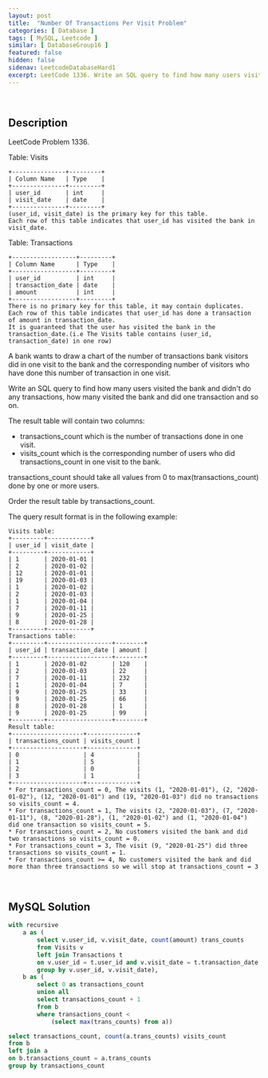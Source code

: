 ```yaml
---
layout: post
title:  "Number Of Transactions Per Visit Problem"
categories: [ Database ]
tags: [ MySQL, Leetcode ]
similar: [ DatabaseGroup16 ]
featured: false
hidden: false
sidenav: LeetcodeDatabaseHard1
excerpt: LeetCode 1336. Write an SQL query to find how many users visited the bank and didn't do any transactions, how many visited the bank and did one transaction and so on.
---
```


<br />

## Description

LeetCode Problem 1336. 

Table: Visits

```
+---------------+---------+
| Column Name   | Type    |
+---------------+---------+
| user_id       | int     |
| visit_date    | date    |
+---------------+---------+
(user_id, visit_date) is the primary key for this table.
Each row of this table indicates that user_id has visited the bank in visit_date.
```

Table: Transactions

```
+------------------+---------+
| Column Name      | Type    |
+------------------+---------+
| user_id          | int     |
| transaction_date | date    |
| amount           | int     |
+------------------+---------+
There is no primary key for this table, it may contain duplicates.
Each row of this table indicates that user_id has done a transaction of amount in transaction_date.
It is guaranteed that the user has visited the bank in the transaction_date.(i.e The Visits table contains (user_id, transaction_date) in one row)
```

A bank wants to draw a chart of the number of transactions bank visitors did in one visit to the bank and the corresponding number of visitors who have done this number of transaction in one visit.

Write an SQL query to find how many users visited the bank and didn't do any transactions, how many visited the bank and did one transaction and so on.

The result table will contain two columns:

* transactions_count which is the number of transactions done in one visit.
* visits_count which is the corresponding number of users who did transactions_count in one visit to the bank.

transactions_count should take all values from 0 to max(transactions_count) done by one or more users.

Order the result table by transactions_count.

The query result format is in the following example:

```
Visits table:
+---------+------------+
| user_id | visit_date |
+---------+------------+
| 1       | 2020-01-01 |
| 2       | 2020-01-02 |
| 12      | 2020-01-01 |
| 19      | 2020-01-03 |
| 1       | 2020-01-02 |
| 2       | 2020-01-03 |
| 1       | 2020-01-04 |
| 7       | 2020-01-11 |
| 9       | 2020-01-25 |
| 8       | 2020-01-28 |
+---------+------------+
Transactions table:
+---------+------------------+--------+
| user_id | transaction_date | amount |
+---------+------------------+--------+
| 1       | 2020-01-02       | 120    |
| 2       | 2020-01-03       | 22     |
| 7       | 2020-01-11       | 232    |
| 1       | 2020-01-04       | 7      |
| 9       | 2020-01-25       | 33     |
| 9       | 2020-01-25       | 66     |
| 8       | 2020-01-28       | 1      |
| 9       | 2020-01-25       | 99     |
+---------+------------------+--------+
Result table:
+--------------------+--------------+
| transactions_count | visits_count |
+--------------------+--------------+
| 0                  | 4            |
| 1                  | 5            |
| 2                  | 0            |
| 3                  | 1            |
+--------------------+--------------+
* For transactions_count = 0, The visits (1, "2020-01-01"), (2, "2020-01-02"), (12, "2020-01-01") and (19, "2020-01-03") did no transactions so visits_count = 4.
* For transactions_count = 1, The visits (2, "2020-01-03"), (7, "2020-01-11"), (8, "2020-01-28"), (1, "2020-01-02") and (1, "2020-01-04") did one transaction so visits_count = 5.
* For transactions_count = 2, No customers visited the bank and did two transactions so visits_count = 0.
* For transactions_count = 3, The visit (9, "2020-01-25") did three transactions so visits_count = 1.
* For transactions_count >= 4, No customers visited the bank and did more than three transactions so we will stop at transactions_count = 3
```

<br />

## MySQL Solution


```sql
with recursive
    a as (
        select v.user_id, v.visit_date, count(amount) trans_counts
        from Visits v
        left join Transactions t
        on v.user_id = t.user_id and v.visit_date = t.transaction_date
        group by v.user_id, v.visit_date),
    b as (
        select 0 as transactions_count
        union all
        select transactions_count + 1 
        from b 
        where transactions_count <
            (select max(trans_counts) from a))

select transactions_count, count(a.trans_counts) visits_count
from b
left join a
on b.transactions_count = a.trans_counts
group by transactions_count
```
